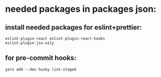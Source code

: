 # needed packages in packages json:

## install needed packages for eslint+prettier:

``` yarn add --dev eslint eslint-config-airbnb  eslint-config-prettier eslint-plugin-import 
eslint-plugin-react eslint-plugin-react-hooks
eslint-plugin-jsx-a11y
```

## for pre-commit hooks:

```
yarn add --dev husky lint-staged
```
